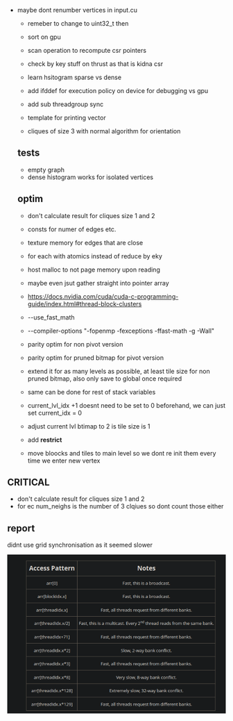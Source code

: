 - maybe dont renumber vertices in input.cu
  - remeber to change to uint32_t then
  - sort on gpu
  - scan operation to recompute csr pointers
  - check by key stuff on thrust as that is kidna csr
  - learn hsitogram sparse vs dense
  - add ifddef for execution policy on device for debugging vs gpu
  - add sub threadgroup sync
  - template for printing vector

  - cliques of size 3 with normal algorithm for orientation



  ## tests
  - empty graph
  - dense histogram works for isolated vertices

  ## optim
  - don't calculate result for cliques size 1 and 2
  - consts for numer of edges etc.
  - texture memory for edges that are close 
  - for each with atomics instead of reduce by eky
  - host malloc to not page memory upon reading
  - maybe even jsut gather straight into pointer array
  - https://docs.nvidia.com/cuda/cuda-c-programming-guide/index.html#thread-block-clusters
  - --use_fast_math
  - --compiler-options "-fopenmp -fexceptions -ffast-math -g -Wall"

  - parity optim for non pivot version
  - parity optim for pruned bitmap for pivot version
  - extend it for as many levels as possible, at least tile size for non pruned bitmap, also only save to global once required
  - same can be done for rest of stack variables
  - current_lvl_idx +1 doesnt need to be set to 0 beforehand, we can just set current_idx = 0
  - adjust current lvl btimap to 2 is tile size is 1
  - add __restrict__

  - move bloocks and tiles to main level so we dont re init them every time we enter new vertex

## CRITICAL
  - don't calculate result for cliques size 1 and 2
  - for ec num_neighs is the number of 3 clqiues so dont count those either


## report
didnt use grid synchronisation as it seemed slower


![Alt text](image.png)